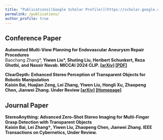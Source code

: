 ```yaml
---
title: "Publications[(Google Scholar Profile)](https://scholar.google.com/citations?user=y9a46-wAAAAJ&hl=en)"
permalink: /publications/
author_profile: true
---
```



## Conference Paper
<b>Automated Multi-View Planning for Endovascular Aneurysm Repair Procedures</b> <br>Baochang Zhang\*, <b>Yiwen Liu\*<b>, Shuting Liu, Heribert Schunkert, Reza Ghotbi, and Nassir Navab. <b> MICCAI 2024 CLIP.</b> [[arXiv]](https://arxiv.org/abs/2312.01068.pdf) [[PDF]](https://link.springer.com/chapter/10.1007/978-3-031-73083-2_3)

<b>ClearDepth: Enhanced Stereo Perception of Transparent Objects
for Robotic Manipulation</b> <br>Kaixin Bai, Huajian Zeng, Lei Zhang, <b>Yiwen Liu<b>, Hongli Xu, Zhaopeng Chen, Jianwei Zhang. <b> Under Review </b> [[arXiv]](https://arxiv.org/pdf/2409.08926) [[Homepage]](https://sites.google.com/view/cleardepth/) 

## Journal Paper

<b>StereoAnything: Advanced Zero-Shot Stereo Imaging for Multi-Finger Grasp Detection with Transparent Objects</b> <br>Kaixin Bai, Lei Zhang†, <b>Yiwen Liu<b>, Zhaopeng Chen, Jianwei Zhang. <b> IEEE Transactions on Cybernetics, Under Review.</b> 